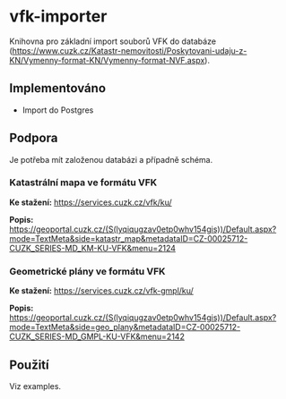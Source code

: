 # vfk-importer

Knihovna pro základní import souborů VFK do databáze (https://www.cuzk.cz/Katastr-nemovitosti/Poskytovani-udaju-z-KN/Vymenny-format-KN/Vymenny-format-NVF.aspx).

## Implementováno

- Import do Postgres

## Podpora

Je potřeba mít založenou databázi a případně schéma.

### Katastrální mapa ve formátu VFK

**Ke stažení:** https://services.cuzk.cz/vfk/ku/

**Popis:** https://geoportal.cuzk.cz/(S(lyqiqugzav0etp0whv154gis))/Default.aspx?mode=TextMeta&side=katastr_map&metadataID=CZ-00025712-CUZK_SERIES-MD_KM-KU-VFK&menu=2124

### Geometrické plány ve formátu VFK
 
**Ke stažení:** https://services.cuzk.cz/vfk-gmpl/ku/

**Popis:** https://geoportal.cuzk.cz/(S(lyqiqugzav0etp0whv154gis))/Default.aspx?mode=TextMeta&side=geo_plany&metadataID=CZ-00025712-CUZK_SERIES-MD_GMPL-KU-VFK&menu=2142

## Použití

Viz examples.
